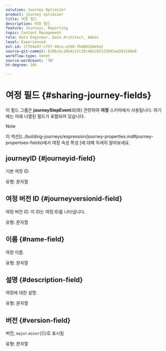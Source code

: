 ```yaml
---
solution: Journey Optimizer
product: journey optimizer
title: 여정 필드
description: 여정 필드
feature: Journeys, Reporting
topic: Content Management
role: Data Engineer, Data Architect, Admin
level: Experienced
exl-id: 177b4a97-c757-40ca-a190-fbd88169e5e2
source-git-commit: 619bcbc16b4117c29c482c85323603a4281298e0
workflow-type: tm+mt
source-wordcount: '78'
ht-degree: 10%

---
```


# 여정 필드 {#sharing-journey-fields}

이 필드 그룹은 **journeyStepEvent**&#x200B;과(와) 관련하여 **여정** 스키마에서 사용됩니다. 여기에는 아래 나열된 필드가 포함되어 있습니다.


>[!NOTE]
>
>이 섹션](../building-journeys/expression/journey-properties.md#journey-propertoes-fields)에서 여정 속성 특성 [에 대해 자세히 알아보세요.


## journeyID {#journeyid-field}

기본 여정 ID.

유형: 문자열

## 여정 버전 ID {#journeyversionid-field}

여정 버전 ID. 이 ID는 여정 ID를 나타냅니다.

유형: 문자열

## 이름 {#name-field}

여정 이름.

유형: 문자열

## 설명 {#description-field}

여정에 대한 설명.

유형: 문자열

## 버전 {#version-field}

버전, `major`.`minor`(으)로 표시됨

유형: 문자열
